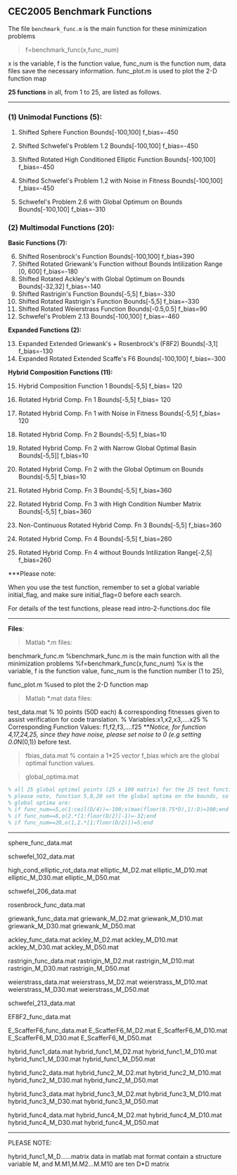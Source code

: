## CEC2005 Benchmark Functions

The file `benchmark_func.m` is the main function for these minimization problems
> f=benchmark_func(x,func_num)

x is the variable, f is the function value, func_num is the function num,
data files save the necessary information.
func_plot.m is used to plot the 2-D function map

**25 functions** in all, from 1 to 25, are listed as follows.

---

### (1) Unimodal Functions (5):
	
1.	Shifted Sphere Function 						Bounds[-100,100]		f_bias=-450

2.	Shifted Schwefel's Problem 1.2						Bounds[-100,100]		f_bias=-450

3.	Shifted Rotated High Conditioned Elliptic Function				Bounds[-100,100]		f_bias=-450
4.	Shifted Schwefel's Problem 1.2 with Noise in Fitness 				Bounds[-100,100]		f_bias=-450
5.	Schwefel's  Problem 2.6 with Global Optimum on Bounds			Bounds[-100,100]		f_bias=-310

### (2) Multimodal Functions (20):

**Basic Functions (7):**

6.	Shifted Rosenbrock's  Function						Bounds[-100,100]		f_bias=390 
7.	Shifted Rotated Griewank's  Function without Bounds	     		Intilization Range [0, 600]	f_bias=-180
8.	Shifted Rotated Ackley's with Global Optimum on Bounds			Bounds[-32,32]		f_bias=-140
9.	Shifted Rastrigin's  Function 						Bounds[-5,5]		f_bias=-330
10.	Shifted Rotated Rastrigin's  Function 					Bounds[-5,5]		f_bias=-330
11.	Shifted Rotated Weierstrass Function 					Bounds[-0.5,0.5]		f_bias=90
12.	Schwefel's  Problem 2.13						Bounds[-100,100]		f_bias=-460 

**Expanded Functions (2):**

13.	Expanded Extended Griewank's + Rosenbrock's (F8F2)			Bounds[-3,1]		f_bias=-130
14.	Expanded Rotated Extended Scaffe's  F6 					Bounds[-100,100]		f_bias=-300

**Hybrid Composition Functions (11):**

15.	Hybrid Composition Function 1					Bounds[-5,5]		f_bias= 120 

16.	Rotated Hybrid Comp. Fn 1						Bounds[-5,5]		f_bias= 120

17.	Rotated Hybrid Comp. Fn 1 with Noise in Fitness				Bounds[-5,5]		f_bias= 120

18.	Rotated Hybrid Comp. Fn 2						Bounds[-5,5]		f_bias=10 

19.	Rotated Hybrid Comp. Fn 2 with Narrow Global Optimal Basin			Bounds[-5,5]]		f_bias=10 

20.	Rotated Hybrid Comp. Fn 2 with the Global Optimum on Bounds		Bounds[-5,5]		f_bias=10
21.	Rotated Hybrid Comp. Fn 3						Bounds[-5,5]		f_bias=360 
22.	Rotated Hybrid Comp. Fn 3 with High Condition Number Matrix		Bounds[-5,5]		f_bias=360
23.	Non-Continuous Rotated Hybrid Comp. Fn 3				Bounds[-5,5]		f_bias=360 
24.	Rotated Hybrid Comp. Fn 4						Bounds[-5,5]		f_bias=260 
25.	Rotated Hybrid Comp. Fn 4 without Bounds	 			Intilization Range[-2,5]	f_bias=260 
 

***Please note:

When you use the test function, remember to set a global variable initial_flag, and make 
sure initial_flag=0 before each search. 

For details of the test functions, please read intro-2-functions.doc file

---


**Files**:


> Matlab *.m files:

benchmark_func.m
%benchmark_func.m is the main function with all the minimization problems
%f=benchmark_func(x,func_num)
%x is the variable, f is the function value, func_num is the function number (1 to 25),

func_plot.m
%used to plot the 2-D function map


> Matlab *.mat data files:

test_data.mat
% 10 points (50D each) & corresponding fitnesses given to assist verification for code translation. 
% Variables:x1,x2,x3,....x25
% Corresponding Function Values: f1,f2,f3,....f25
***Notice, for function 4,17,24,25, since they have noise, please set noise to 0 (e.g setting 0.0*N(0,1)) before test.

> fbias_data.mat
% contain a 1*25 vector f_bias which are the global optimal function values.

> global_optima.mat

```matlab
% all 25 global optimal points (25 x 100 matrix) for the 25 test functions,
% please note, function 5,8,20 set the global optima on the bounds, so the corresponding 
% global optima are:
% if func_num==5,o(1:ceil(D/4))=-100;x(max(floor(0.75*D),1):D)=100;end
% if func_num==8,o(2.*[1:floor(D/2)]-1)=-32;end
% if func_num==20,o(1,2.*[1:floor(D/2)])=5;end
```

---

sphere_func_data.mat

schwefel_102_data.mat

high_cond_elliptic_rot_data.mat
elliptic_M_D2.mat
elliptic_M_D10.mat
elliptic_M_D30.mat
elliptic_M_D50.mat

schwefel_206_data.mat

rosenbrock_func_data.mat

griewank_func_data.mat
griewank_M_D2.mat
griewank_M_D10.mat
griewank_M_D30.mat
griewank_M_D50.mat

ackley_func_data.mat
ackley_M_D2.mat
ackley_M_D10.mat
ackley_M_D30.mat
ackley_M_D50.mat

rastrigin_func_data.mat
rastrigin_M_D2.mat
rastrigin_M_D10.mat
rastrigin_M_D30.mat
rastrigin_M_D50.mat

weierstrass_data.mat
weierstrass_M_D2.mat
weierstrass_M_D10.mat
weierstrass_M_D30.mat
weierstrass_M_D50.mat

schwefel_213_data.mat

EF8F2_func_data.mat

E_ScafferF6_func_data.mat
E_ScafferF6_M_D2.mat
E_ScafferF6_M_D10.mat
E_ScafferF6_M_D30.mat
E_ScafferF6_M_D50.mat

hybrid_func1_data.mat
hybrid_func1_M_D2.mat
hybrid_func1_M_D10.mat
hybrid_func1_M_D30.mat
hybrid_func1_M_D50.mat

hybrid_func2_data.mat
hybrid_func2_M_D2.mat
hybrid_func2_M_D10.mat
hybrid_func2_M_D30.mat
hybrid_func2_M_D50.mat

hybrid_func3_data.mat
hybrid_func3_M_D2.mat
hybrid_func3_M_D10.mat
hybrid_func3_M_D30.mat
hybrid_func3_M_D50.mat

hybrid_func4_data.mat
hybrid_func4_M_D2.mat
hybrid_func4_M_D10.mat
hybrid_func4_M_D30.mat
hybrid_func4_M_D50.mat

---

PLEASE NOTE:

hybrid_func1_M_D......matrix data in matlab mat format contain a structure variable M, 
and M.M1,M.M2...M.M10 are ten D*D matrix

